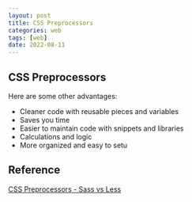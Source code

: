 ```yaml
---
layout: post
title: CSS Preprocessors
categories: web
tags: [web]
date: 2022-08-11
---
```


## CSS Preprocessors

Here are some other advantages:
* Cleaner code with reusable pieces and variables
* Saves you time
* Easier to maintain code with snippets and libraries
* Calculations and logic
* More organized and easy to setu

## Reference
[CSS Preprocessors - Sass vs Less](https://www.keycdn.com/blog/sass-vs-less)  
